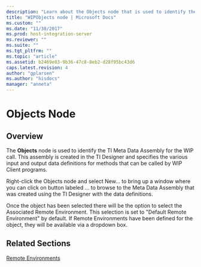 ```yaml
---
description: "Learn about the Objects node that is used to identify the Transaction Integrator (TI) Meta Data Assembly for the Windows-initiated processing (WIP) call."
title: "WIPObjects node | Microsoft Docs"
ms.custom: ""
ms.date: "11/30/2017"
ms.prod: host-integration-server
ms.reviewer: ""
ms.suite: ""
ms.tgt_pltfrm: ""
ms.topic: "article"
ms.assetid: b2469e03-9b36-47c8-8eb2-d28f95bc43d6
caps.latest.revision: 4
author: "gplarsen"
ms.author: "hisdocs"
manager: "anneta"
---
```

# Objects Node

## Overview

The **Objects** node is used to identify the TI Meta Data Assembly for the WIP call.  This assembly is created in the TI Designer and specifies the various input and output data definitions for methods that can be called by WIP Client programs.

Right-click the Objects node and select New... to bring up a window where you can click on button labeled ... to browse to the Meta Data Assembly that was created using the TI Designer with the data definitions.

Once the object has been selected there will be the option to select the Associated Remote Environment.  This selection is set to "Default Remote Environment" by default. If Remote Environments have been defined for the object, they will be available via a dropdown box.

## Related Sections

[Remote Environments](../core/wipremoteenvs.md)
